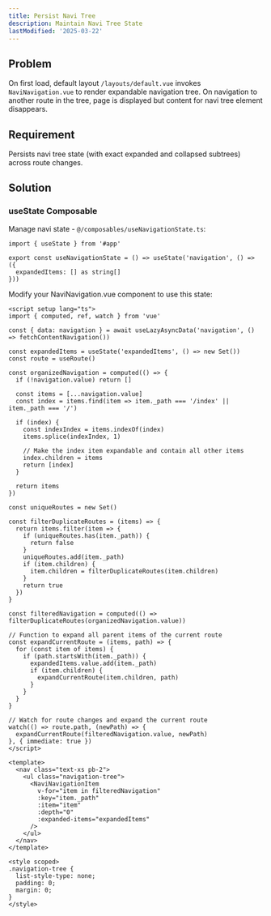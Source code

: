 ```yaml
---
title: Persist Navi Tree
description: Maintain Navi Tree State
lastModified: '2025-03-22'
---
```


## Problem

On first load, default layout `/layouts/default.vue` invokes `NaviNavigation.vue` to render expandable navigation tree.  On navigation to another route in the tree, page is displayed but content for navi tree element disappears.

## Requirement

Persists navi tree state (with exact expanded and collapsed subtrees) across route changes.

## Solution

### useState Composable

Manage navi state - `@/composables/useNavigationState.ts`:

```vue
import { useState } from '#app'

export const useNavigationState = () => useState('navigation', () => ({
  expandedItems: [] as string[]
}))
```

Modify your NaviNavigation.vue component to use this state:

```vue
<script setup lang="ts">
import { computed, ref, watch } from 'vue'

const { data: navigation } = await useLazyAsyncData('navigation', () => fetchContentNavigation())

const expandedItems = useState('expandedItems', () => new Set())
const route = useRoute()

const organizedNavigation = computed(() => {
  if (!navigation.value) return []

  const items = [...navigation.value]
  const index = items.find(item => item._path === '/index' || item._path === '/')

  if (index) {
    const indexIndex = items.indexOf(index)
    items.splice(indexIndex, 1)

    // Make the index item expandable and contain all other items
    index.children = items
    return [index]
  }

  return items
})

const uniqueRoutes = new Set()

const filterDuplicateRoutes = (items) => {
  return items.filter(item => {
    if (uniqueRoutes.has(item._path)) {
      return false
    }
    uniqueRoutes.add(item._path)
    if (item.children) {
      item.children = filterDuplicateRoutes(item.children)
    }
    return true
  })
}

const filteredNavigation = computed(() => filterDuplicateRoutes(organizedNavigation.value))

// Function to expand all parent items of the current route
const expandCurrentRoute = (items, path) => {
  for (const item of items) {
    if (path.startsWith(item._path)) {
      expandedItems.value.add(item._path)
      if (item.children) {
        expandCurrentRoute(item.children, path)
      }
    }
  }
}

// Watch for route changes and expand the current route
watch(() => route.path, (newPath) => {
  expandCurrentRoute(filteredNavigation.value, newPath)
}, { immediate: true })
</script>

<template>
  <nav class="text-xs pb-2">
    <ul class="navigation-tree">
      <NaviNavigationItem
        v-for="item in filteredNavigation"
        :key="item._path"
        :item="item"
        :depth="0"
        :expanded-items="expandedItems"
      />
    </ul>
  </nav>
</template>

<style scoped>
.navigation-tree {
  list-style-type: none;
  padding: 0;
  margin: 0;
}
</style>
```
